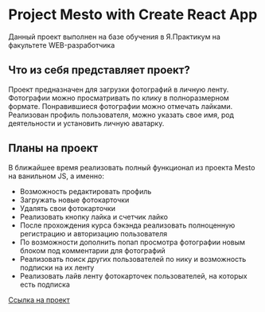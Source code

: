 # Project Mesto with Create React App

Данный проект выполнен на базе обучения в Я.Практикум на факультете WEB-разработчика

## Что из себя представляет проект?

Проект предназначен для загрузки фотографий в личную ленту. Фотографии можно просматривать по клику в полноразмерном формате. Понравившиеся фотографии можно отмечать лайками. Реализован профиль пользователя, можно указать свое имя, род деятельности и установить личную аватарку.

## Планы на проект

В ближайшее время реализовать полный функционал из проекта Mesto на ванильном JS, а именно:
- Возможность редактировать профиль
- Загружать новые фотокарточки
- Удалять свои фотокарточки
- Реализовать кнопку лайка и счетчик лайко
- После прохождения курса бэкэнда реализовать полноценную регистрацию и авторизацию пользователя
- По возможности дополнить попап просмотра фотографии новым блоком под комментарии для фотографий
- Реализовать поиск других пользователей по нику и возможность подписки на их ленту
- Реализовать лайв ленту фотокарточек пользователей, на которых есть подписка


<a href="https://github.com/ArokMeister/mesto-react">Ссылка на проект</a>